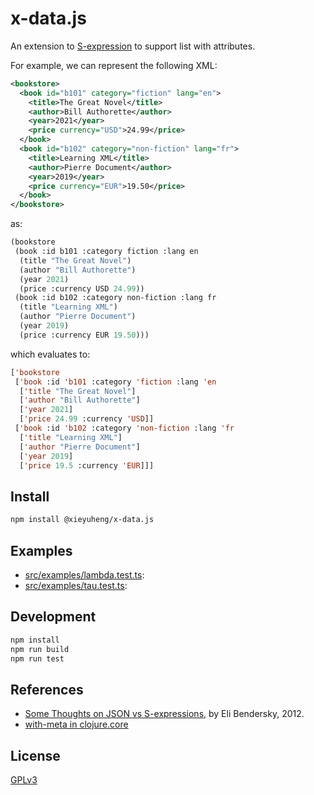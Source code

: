 # x-data.js

An extension to [S-expression](https://en.wikipedia.org/wiki/S-expression)
to support list with attributes.

For example, we can represent the following XML:

```xml
<bookstore>
  <book id="b101" category="fiction" lang="en">
    <title>The Great Novel</title>
    <author>Bill Authorette</author>
    <year>2021</year>
    <price currency="USD">24.99</price>
  </book>
  <book id="b102" category="non-fiction" lang="fr">
    <title>Learning XML</title>
    <author>Pierre Document</author>
    <year>2019</year>
    <price currency="EUR">19.50</price>
  </book>
</bookstore>
```

as:

```lisp
(bookstore
 (book :id b101 :category fiction :lang en
  (title "The Great Novel")
  (author "Bill Authorette")
  (year 2021)
  (price :currency USD 24.99))
 (book :id b102 :category non-fiction :lang fr
  (title "Learning XML")
  (author "Pierre Document")
  (year 2019)
  (price :currency EUR 19.50)))
```

which evaluates to:

```lisp
['bookstore
 ['book :id 'b101 :category 'fiction :lang 'en
  ['title "The Great Novel"]
  ['author "Bill Authorette"]
  ['year 2021]
  ['price 24.99 :currency 'USD]]
 ['book :id 'b102 :category 'non-fiction :lang 'fr
  ['title "Learning XML"]
  ['author "Pierre Document"]
  ['year 2019]
  ['price 19.5 :currency 'EUR]]]
```

## Install

```sh
npm install @xieyuheng/x-data.js
```

## Examples

- [src/examples/lambda.test.ts](src/examples/lambda.test.ts):
- [src/examples/tau.test.ts](src/examples/tau.test.ts):

## Development

```sh
npm install
npm run build
npm run test
```

## References

- [Some Thoughts on JSON vs S-expressions](https://eli.thegreenplace.net/2012/03/04/some-thoughts-on-json-vs-s-expressions), by Eli Bendersky, 2012.
- [with-meta in clojure.core](https://clojuredocs.org/clojure.core/with-meta)

## License

[GPLv3](LICENSE)
